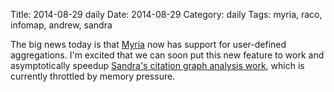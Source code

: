 Title: 2014-08-29 daily
Date: 2014-08-29
Category: daily
Tags: myria, raco, infomap, andrew, sandra

The big news today is that [Myria](https://demo.myria.cs.washington.edu) now has support for user-defined aggregations. I'm excited that we can soon put this new feature to work and asymptotically speedup [Sandra's citation graph analysis work](http://blog.halper.in/2014-08-20-daily.html), which is currently throttled by memory pressure.